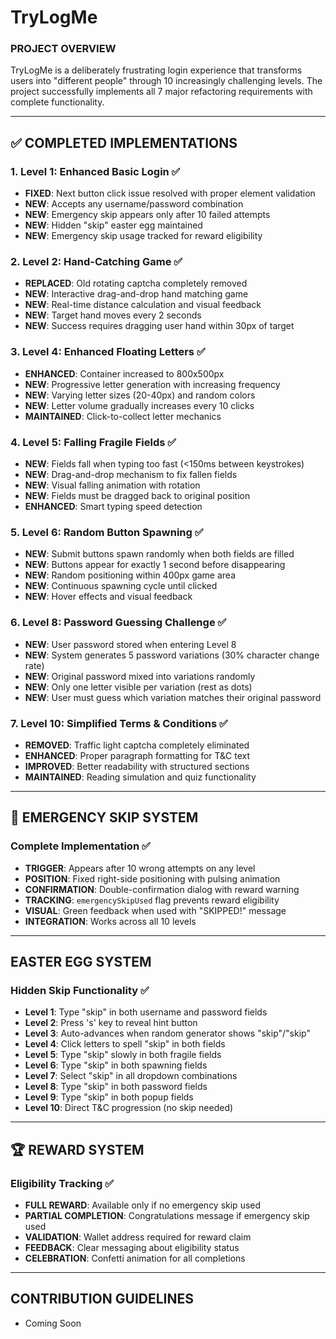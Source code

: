 # TryLogMe

### PROJECT OVERVIEW
TryLogMe is a deliberately frustrating login experience that transforms users into "different people" through 10 increasingly challenging levels. The project successfully implements all 7 major refactoring requirements with complete functionality.

---

## ✅ COMPLETED IMPLEMENTATIONS

### 1. **Level 1: Enhanced Basic Login** ✅
- **FIXED**: Next button click issue resolved with proper element validation
- **NEW**: Accepts any username/password combination
- **NEW**: Emergency skip appears only after 10 failed attempts
- **NEW**: Hidden "skip" easter egg maintained
- **NEW**: Emergency skip usage tracked for reward eligibility

### 2. **Level 2: Hand-Catching Game** ✅
- **REPLACED**: Old rotating captcha completely removed
- **NEW**: Interactive drag-and-drop hand matching game
- **NEW**: Real-time distance calculation and visual feedback
- **NEW**: Target hand moves every 2 seconds
- **NEW**: Success requires dragging user hand within 30px of target

### 3. **Level 4: Enhanced Floating Letters** ✅
- **ENHANCED**: Container increased to 800x500px
- **NEW**: Progressive letter generation with increasing frequency
- **NEW**: Varying letter sizes (20-40px) and random colors
- **NEW**: Letter volume gradually increases every 10 clicks
- **MAINTAINED**: Click-to-collect letter mechanics

### 4. **Level 5: Falling Fragile Fields** ✅
- **NEW**: Fields fall when typing too fast (<150ms between keystrokes)
- **NEW**: Drag-and-drop mechanism to fix fallen fields
- **NEW**: Visual falling animation with rotation
- **NEW**: Fields must be dragged back to original position
- **ENHANCED**: Smart typing speed detection

### 5. **Level 6: Random Button Spawning** ✅
- **NEW**: Submit buttons spawn randomly when both fields are filled
- **NEW**: Buttons appear for exactly 1 second before disappearing
- **NEW**: Random positioning within 400px game area
- **NEW**: Continuous spawning cycle until clicked
- **NEW**: Hover effects and visual feedback

### 6. **Level 8: Password Guessing Challenge** ✅
- **NEW**: User password stored when entering Level 8
- **NEW**: System generates 5 password variations (30% character change rate)
- **NEW**: Original password mixed into variations randomly
- **NEW**: Only one letter visible per variation (rest as dots)
- **NEW**: User must guess which variation matches their original password

### 7. **Level 10: Simplified Terms & Conditions** ✅
- **REMOVED**: Traffic light captcha completely eliminated
- **ENHANCED**: Proper paragraph formatting for T&C text
- **IMPROVED**: Better readability with structured sections
- **MAINTAINED**: Reading simulation and quiz functionality

---

## 🚨 EMERGENCY SKIP SYSTEM

### Complete Implementation ✅
- **TRIGGER**: Appears after 10 wrong attempts on any level
- **POSITION**: Fixed right-side positioning with pulsing animation
- **CONFIRMATION**: Double-confirmation dialog with reward warning
- **TRACKING**: `emergencySkipUsed` flag prevents reward eligibility
- **VISUAL**: Green feedback when used with "SKIPPED!" message
- **INTEGRATION**: Works across all 10 levels

---

##  EASTER EGG SYSTEM

### Hidden Skip Functionality ✅
- **Level 1**: Type "skip" in both username and password fields
- **Level 2**: Press 's' key to reveal hint button
- **Level 3**: Auto-advances when random generator shows "skip"/"skip"
- **Level 4**: Click letters to spell "skip" in both fields
- **Level 5**: Type "skip" slowly in both fragile fields
- **Level 6**: Type "skip" in both spawning fields
- **Level 7**: Select "skip" in all dropdown combinations
- **Level 8**: Type "skip" in both password fields
- **Level 9**: Type "skip" in both popup fields
- **Level 10**: Direct T&C progression (no skip needed)

---

## 🏆 REWARD SYSTEM

### Eligibility Tracking ✅
- **FULL REWARD**: Available only if no emergency skip used
- **PARTIAL COMPLETION**: Congratulations message if emergency skip used
- **VALIDATION**: Wallet address required for reward claim
- **FEEDBACK**: Clear messaging about eligibility status
- **CELEBRATION**: Confetti animation for all completions

---
## CONTRIBUTION GUIDELINES
- Coming Soon
